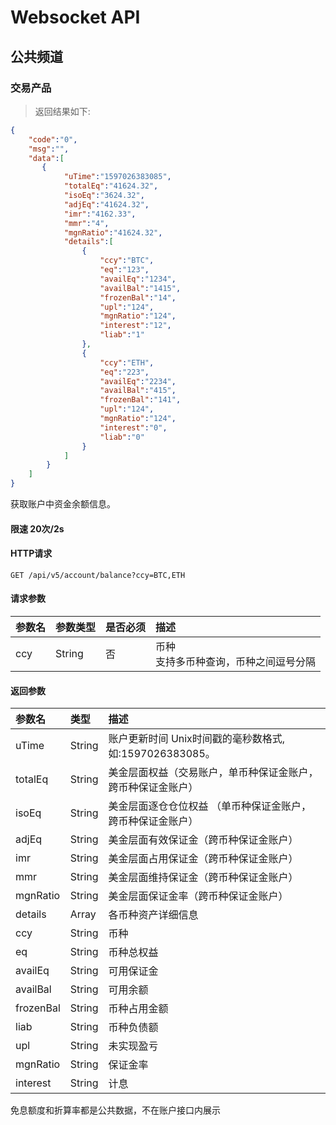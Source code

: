 # Websocket API

## 公共频道

### 交易产品



> 返回结果如下:

```json
{
    "code":"0",
    "msg":"",
    "data":[
       {
            "uTime":"1597026383085",
            "totalEq":"41624.32",
            "isoEq":"3624.32",
            "adjEq":"41624.32",
            "imr":"4162.33",
            "mmr":"4",
            "mgnRatio":"41624.32",
            "details":[
                {
                    "ccy":"BTC",
                    "eq":"123",
                    "availEq":"1234",
                    "availBal":"1415",
                    "frozenBal":"14",
                    "upl":"124",
                    "mgnRatio":"124",
                    "interest":"12",
                    "liab":"1"
                },
                {
                    "ccy":"ETH",
                    "eq":"223",
                    "availEq":"2234",
                    "availBal":"415",
                    "frozenBal":"141",
                    "upl":"124",
                    "mgnRatio":"124",
                    "interest":"0",
                    "liab":"0"
                }
            ]
        }
    ]
}
```

获取账户中资金余额信息。

#### 限速  20次/2s 

#### HTTP请求

`GET /api/v5/account/balance?ccy=BTC,ETH`

#### 请求参数

| 参数名 | 参数类型 | 是否必须 | 描述                                     |
| :----- | :------- | :------- | :--------------------------------------- |
| ccy    | String   | 否       | 币种<br>支持多币种查询，币种之间逗号分隔 |

#### 返回参数

| **参数名** | **类型** | **描述**                                                     |
| :--------- | :------- | :----------------------------------------------------------- |
| uTime      | String   | 账户更新时间 Unix时间戳的毫秒数格式,如:1597026383085。       |
| totalEq    | String   | 美金层面权益（交易账户，单币种保证金账户，跨币种保证金账户） |
| isoEq      | String   | 美金层面逐仓仓位权益 （单币种保证金账户，跨币种保证金账户）  |
| adjEq      | String   | 美金层面有效保证金（跨币种保证金账户）                       |
| imr        | String   | 美金层面占用保证金（跨币种保证金账户）                       |
| mmr        | String   | 美金层面维持保证金（跨币种保证金账户）                       |
| mgnRatio   | String   | 美金层面保证金率（跨币种保证金账户）                         |
| details    | Array    | 各币种资产详细信息                                           |
| ccy        | String   | 币种                                                         |
| eq         | String   | 币种总权益                                                   |
| availEq    | String   | 可用保证金                                                   |
| availBal   | String   | 可用余额                                                     |
| frozenBal  | String   | 币种占用金额                                                 |
| liab       | String   | 币种负债额                                                   |
| upl        | String   | 未实现盈亏                                                   |
| mgnRatio   | String   | 保证金率                                                     |
| interest   | String   | 计息                                                         |

<aside class="notice">
免息额度和折算率都是公共数据，不在账户接口内展示
</aside>

